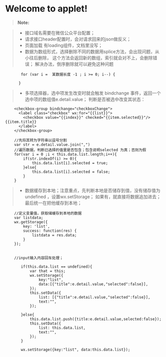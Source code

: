 Welcome to applet!
===================
> **Note:**

> - 接口域名需要在微信公众平台配置；
> - 请求接口header配置时，会对请求回来的json做反义；
> - 页面加载 有loading组件，文档里没写；
> - 数据为数组形式，选择删除不同的数据用splice方法，会出现问题，从小往后删除， 这个方法会返回新的数组，索引就会对不上，会删除错误；
解决办法，倒序删除就可以避免这种问题
```
       for (var i =  某数据长度 -1 ; i >= 0; i--) {
          
      }
```
> - 多项选择器，选中项发生改变时就会触发 bindchange 事件，返回一个选中项的数组值e.detail.value；
    判断是否被选中改变其状态：   
    
```
    <checkbox-group bindchange="checkboxChange">
      <label class="checkbox" wx:for="{{list}}">
        <checkbox value="{{index}}" checked="{{item.selected}}"/>{{item.title}}
      </label>
    </checkbox-group>

    //先将其转为字符串以逗号分割
    var str = e.detail.value.join(",")
    //遍历数据，判断已选择的值里是否包含；包含说明selected 为真；否则为假
    for(var i = 0 ;i < this.data.list.length;i++){
        if(str.indexOf(i) >= 0){
            this.data.list[i].selected = true;
        }else{
            this.data.list[i].selected = false;
        }
    }

```
> - 数据缓存到本地；注意重点，先判断本地是否储存到值，没有储存值为undefined ，设置wx.setStorage；
    如果有，就直接将数据追加进去；
    最后统一在把他缓存到本地；
    
```
    //定义变量值，获取储缓存到本地的数据
    var listdata;
    wx.getStorage({
        key: 'list',
        success: function(res) {
            listdata = res.data;
        }
    });
    
    
    //input输入内容回车处理；

       if(this.data.list == undefined){
           var that = this;
           wx.setStorage({
               key:"list",
               data:[{"title":e.detail.value,"selected":false}],
           });
           this.setData({
               list: [{"title":e.detail.value,"selected":false}],
               text:"",
           });
    
       }else{
           this.data.list.push({title:e.detail.value,selected:false});
           this.setData({
               list: this.data.list,
               text:"",
           });
       }
       
       wx.setStorage({key:"list", data:this.data.list});
          
```

